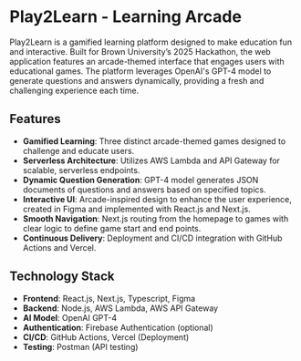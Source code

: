 # **Play2Learn - Learning Arcade**

Play2Learn is a gamified learning platform designed to make education fun and interactive. Built for Brown University’s 2025 Hackathon, the web application features an arcade-themed interface that engages users with educational games. The platform leverages OpenAI's GPT-4 model to generate questions and answers dynamically, providing a fresh and challenging experience each time.

## Features

- **Gamified Learning**: Three distinct arcade-themed games designed to challenge and educate users.
- **Serverless Architecture**: Utilizes AWS Lambda and API Gateway for scalable, serverless endpoints.
- **Dynamic Question Generation**: GPT-4 model generates JSON documents of questions and answers based on specified topics.
- **Interactive UI**: Arcade-inspired design to enhance the user experience, created in Figma and implemented with React.js and Next.js.
- **Smooth Navigation**: Next.js routing from the homepage to games with clear logic to define game start and end points.
- **Continuous Delivery**: Deployment and CI/CD integration with GitHub Actions and Vercel.

## Technology Stack

- **Frontend**: React.js, Next.js, Typescript, Figma
- **Backend**: Node.js, AWS Lambda, AWS API Gateway
- **AI Model**: OpenAI GPT-4
- **Authentication**: Firebase Authentication (optional)
- **CI/CD**: GitHub Actions, Vercel (Deployment)
- **Testing**: Postman (API testing)
